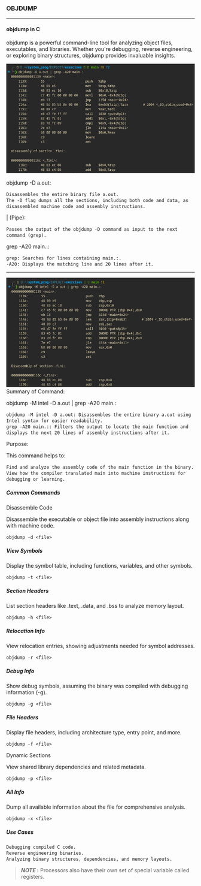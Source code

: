 ### OBJDUMP
___


#### objdump in C

objdump is a powerful command-line tool for analyzing object files, executables, and libraries. Whether you're debugging, reverse engineering, or exploring binary structures, objdump provides invaluable insights.

![alt text](./image/objdump.png)


objdump -D a.out:

    Disassembles the entire binary file a.out.
    The -D flag dumps all the sections, including both code and data, as disassembled machine code and assembly instructions.

| (Pipe):

    Passes the output of the objdump -D command as input to the next command (grep).

grep -A20 main.::

    grep: Searches for lines containing main.:.
    -A20: Displays the matching line and 20 lines after it.

___
![alt text](./image/objdump2.png)
Summary of Command:

objdump -M intel -D a.out | grep -A20 main.:

    objdump -M intel -D a.out: Disassembles the entire binary a.out using Intel syntax for easier readability.
    grep -A20 main.:: Filters the output to locate the main function and displays the next 20 lines of assembly instructions after it.

Purpose:

This command helps to:

    Find and analyze the assembly code of the main function in the binary.
    View how the compiler translated main into machine instructions for debugging or learning.

##### Common Commands
 Disassemble Code

Disassemble the executable or object file into assembly instructions along with machine code.
~~~
objdump -d <file>
~~~

##### View Symbols

Display the symbol table, including functions, variables, and other symbols.

~~~
objdump -t <file>
~~~

##### Section Headers

List section headers like .text, .data, and .bss to analyze memory layout.

~~~
objdump -h <file>
~~~

##### Relocation Info

View relocation entries, showing adjustments needed for symbol addresses.
~~~
objdump -r <file>
~~~

##### Debug Info

Show debug symbols, assuming the binary was compiled with debugging information (-g).
~~~
objdump -g <file>
~~~

##### File Headers

Display file headers, including architecture type, entry point, and more.
~~~
objdump -f <file>
~~~

Dynamic Sections

View shared library dependencies and related metadata.
~~~
objdump -p <file>
~~~
##### All Info

Dump all available information about the file for comprehensive analysis.
~~~
objdump -x <file>
~~~

##### Use Cases

    Debugging compiled C code.
    Reverse engineering binaries.
    Analyzing binary structures, dependencies, and memory layouts.

>**_NOTE_ :** Processors also have their own set of  special variable called registers.